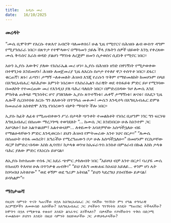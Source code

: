```yaml
---
title:   አዲሱ መሪ 
date:   16/10/2025
---
```


### መረዳት

“ሙሴ ቢሞትም የእርሱ ተጽእኖ አብሮት ባለመቀበሩ፤ ሁል ጊዜ የሚኖርና በሕዝቡ ልብ ውስጥ ዳግም የሚያንሰራራ ነበር፡፡ በጸጥታ የተሞላውና በማሳመን ኃይሉ ችላ ያሉትን ሰዎች ህይወት እንኳ የቀረጸው ሙሴ ቅዱስና እራስ ወዳድ ያልሆነ ማንነቱ ለረጅም ዘመን ሲታወስና ሲደነቅ የሚኖር ነበር፡፡

አሁን ኢያሱ እውቅና ያለው የእስራኤል መሪ ሆነ፡፡ ኢያሱ በሕዝቡ ዘንድ በዋነኝነት የሚታወቀው በተዋጊነቱ እንደመሆኑ፤ ሕዝቡ ለመጀመሪያ ጊዜ ለእርሱ ስጦታ የተለየ ዋጋ ተሰጥቶ ነበር፡፡ ደፋር፣ ቁርጠኛ፣ ጽኑ፣ ፈጣን፣ ታማኝ –ለቆመለት ሕዝብ እንጂ የራሱን ጥቅም የማይመለከት ከመሆኑም በላይ በእግዚአብሔር ላይሕያው እምነት ነበረው፡፡ የእስራኤልን ሰራዊት ወደ ተስፋይቱ ምድር ይዞ የሚገባው በመለኮት የተመረጠው መሪ የእንዲህ ያለ ባሕሪ ባለቤት ነበር፡፡ በምድረበዳው ጉዞ ለሙሴ እንደ ምክትል ጠቅላይ ሚንስትር ሆኖ ያገለገለው ኢያሱ ጸጥተኝነቱ፣ ሐቀኛ ታማኝነቱ፣ ጽናቱ፣ በአደጋ ጊዜ ሌሎች ሲርበተበቱ እርሱ ግን ለእውነት በጥንካሬ መቆሙ፤ ሙሴን እንዲተካ በእግዚአብሔር ድምፅ ከመጠራቱ አስቀድሞ እንኳ የነበረውን ብቃት ማሳየት ችሎ ነበር፡፡

ኢያሱ ከፊት ለፊቱ የሚጠብቀውን ሥራ በታላቅ ጭንቀት ተመልከቶት የነበረ ቢሆንም ነገር ግን ፍርሃቱ እግዚአብሔር በሰጠው ማረጋገጫ ተወገደለት “... ከሙሴ ጋር እንደነበርሁ ሁሉ ከአንተም ጋር እሆናለሁ፤ ከቶ አልጥልህም፤ አልተውህም... ለቀደሙት አባቶቻቸው አሰጣችኋለሁ ብዬ የማልሁላቸውን ምድር እንዲወርሱ፣ ይህን ሕዝብ የምትመራው አንተ ነህና በርታ፡፡” “ለሙሴ በሰጠሁት ተስፋ መሰረት፣ እግራችሁ የሚረግጠውን ቦታ ሁሉ እሰጣችኋለሁ፡፡" በመሆኑም የርስታቸው ዳርቻ ከምድረ-በዳው እስከ ሊባኖስ፣ ከታላቁ ወንዝ ከኤፍራጥስ አንስቶ በምዕራብ በኩል እስከ ታላቁ ባሕር ያለው ምድር የእነርሱ ይሆናል፡፡

ለኢያሱ ከተሰጠው ተስፋ ጋር አደራ ጭምር ታከሎበት ነበር “አይዞህ ብቻ አንተ በርታ፤ ባሪያዬ ሙሴ የሰጠህን ትእዛዝ ሁሉ በጥንቃቄ ጠብቅ፡፡” “ይህ የሕግ መጽሐፍ ከአፍህ አይለይ… ቀንም ሆነ ሌት ከሃሳብህ አትለየው" "ወደ ቀኝም ወደ ግራም አትበል” “ይህን ካደረግህ ያሰብኸው ይቃናል፤ ይሳካልም”፡፡ 

### ማስታወሻ
`የዚህን ሳምንት ጥናት ካጠናችሁ በኋላ ከእግዚአብሔር ጋር ባላችሁ ግንኙነት ምን የግል ተግባራዊ እርምጃዎችን ለመውሰድ አሰባችሁ? ከእግዚአብሔር ጋር ያላችሁን ግንኙነትስ እንዴት ማጠናከር ትችላላችሁ?
`
`ከሞትን በኋላ የሚቀጥል ተጽዕኖ እንዴት ልንፈጥር እንችላለን?
`
`በቃላችሁ የያዛችሁትን ጥቅስ በድጋሚ ተመልከቱ። ይህንን እንዴት በዚህ ሳምንት ከህይወታችሁ ጋር ታዋህዱታላችሁ?
`